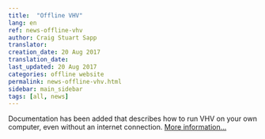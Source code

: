 ```yaml
---
title:  "Offline VHV"
lang: en
ref: news-offline-vhv
author: Craig Stuart Sapp
translator: 
creation_date: 20 Aug 2017
translation_date: 
last_updated: 20 Aug 2017
categories: offline website
permalink: news-offline-vhv.html
sidebar: main_sidebar
tags: [all, news]
---
```


Documentation has been added that describes how to run
VHV on your own computer, even without an internet connection.
[More information...](/myvhv/local)
